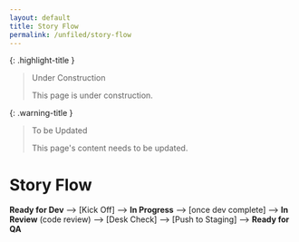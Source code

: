 ```yaml
---
layout: default
title: Story Flow
permalink: /unfiled/story-flow
---
```


{: .highlight-title }
> Under Construction
>
> This page is under construction.

{: .warning-title }
> To be Updated
>
> This page's content needs to be updated.

# Story Flow

**Ready for Dev** --> [Kick Off] --> **In Progress** --> [once dev complete] --> **In Review** (code review) --> [Desk Check] --> [Push to Staging] --> **Ready for QA**
